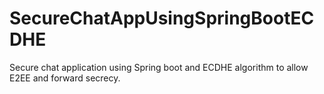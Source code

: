 # SecureChatAppUsingSpringBootECDHE
Secure chat application using Spring boot and ECDHE algorithm to allow E2EE and forward secrecy. 

